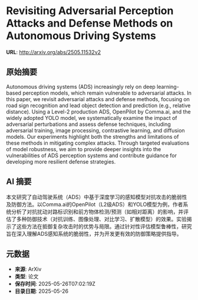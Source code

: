 # Revisiting Adversarial Perception Attacks and Defense Methods on Autonomous Driving Systems

**URL**: http://arxiv.org/abs/2505.11532v2

## 原始摘要

Autonomous driving systems (ADS) increasingly rely on deep learning-based
perception models, which remain vulnerable to adversarial attacks. In this
paper, we revisit adversarial attacks and defense methods, focusing on road
sign recognition and lead object detection and prediction (e.g., relative
distance). Using a Level-2 production ADS, OpenPilot by Comma$.$ai, and the
widely adopted YOLO model, we systematically examine the impact of adversarial
perturbations and assess defense techniques, including adversarial training,
image processing, contrastive learning, and diffusion models. Our experiments
highlight both the strengths and limitations of these methods in mitigating
complex attacks. Through targeted evaluations of model robustness, we aim to
provide deeper insights into the vulnerabilities of ADS perception systems and
contribute guidance for developing more resilient defense strategies.


## AI 摘要

本文研究了自动驾驶系统（ADS）中基于深度学习的感知模型对抗攻击的脆弱性及防御方法。以Comma.ai的OpenPilot（L2级ADS）和YOLO模型为例，作者系统分析了对抗扰动对路标识别和前方物体检测/预测（如相对距离）的影响，并评估了多种防御技术（对抗训练、图像处理、对比学习、扩散模型）的效果。实验揭示了这些方法在抵御复杂攻击时的优势与局限。通过针对性评估模型鲁棒性，研究旨在深入理解ADS感知系统的脆弱性，并为开发更有效的防御策略提供指导。

## 元数据

- **来源**: ArXiv
- **类型**: 论文
- **保存时间**: 2025-05-26T07:02:19Z
- **目录日期**: 2025-05-26
